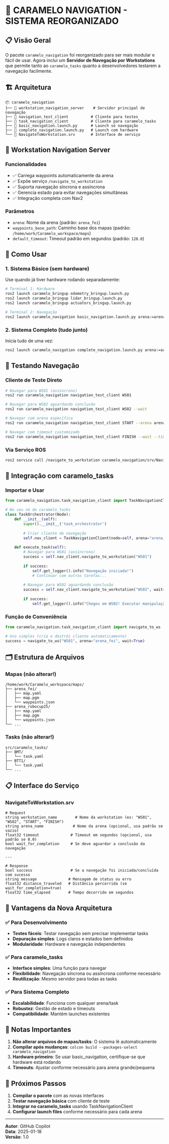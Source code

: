 # 🚀 CARAMELO NAVIGATION - SISTEMA REORGANIZADO

## 📋 Visão Geral

O pacote `caramelo_navigation` foi reorganizado para ser mais modular e fácil de usar. Agora inclui um **Servidor de Navegação por Workstations** que permite tanto ao `caramelo_tasks` quanto a desenvolvedores testarem a navegação facilmente.

## 🏗️ Arquitetura

```
📦 caramelo_navigation
├── 🎯 workstation_navigation_server    # Servidor principal de navegação
├── 🧪 navigation_test_client          # Cliente para testes
├── 📡 task_navigation_client          # Cliente para caramelo_tasks
├── 🚀 basic_navigation.launch.py      # Launch só navegação
├── 🚀 complete_navigation.launch.py   # Launch com hardware
└── 📄 NavigateToWorkstation.srv       # Interface de serviço
```

## 🎯 Workstation Navigation Server

### Funcionalidades
- ✅ Carrega waypoints automaticamente da arena
- ✅ Expõe serviço `/navigate_to_workstation`
- ✅ Suporta navegação síncrona e assíncrona
- ✅ Gerencia estado para evitar navegações simultâneas
- ✅ Integração completa com Nav2

### Parâmetros
- `arena`: Nome da arena (padrão: `arena_fei`)
- `waypoints_base_path`: Caminho base dos mapas (padrão: `/home/work/Caramelo_workspace/maps`)
- `default_timeout`: Timeout padrão em segundos (padrão: `120.0`)

## 🚀 Como Usar

### 1. Sistema Básico (sem hardware)
Use quando já tiver hardware rodando separadamente:
```bash
# Terminal 1: Hardware
ros2 launch caramelo_bringup odometry_bringup.launch.py
ros2 launch caramelo_bringup lidar_bringup.launch.py  
ros2 launch caramelo_bringup actuators_bringup.launch.py

# Terminal 2: Navegação
ros2 launch caramelo_navigation basic_navigation.launch.py arena:=arena_fei
```

### 2. Sistema Completo (tudo junto)
Inicia tudo de uma vez:
```bash
ros2 launch caramelo_navigation complete_navigation.launch.py arena:=arena_fei
```

## 🧪 Testando Navegação

### Cliente de Teste Direto
```bash
# Navegar para WS01 (assíncrono)
ros2 run caramelo_navigation navigation_test_client WS01

# Navegar para WS02 aguardando conclusão
ros2 run caramelo_navigation navigation_test_client WS02 --wait

# Navegar com arena específica
ros2 run caramelo_navigation navigation_test_client START --arena arena_robocup25

# Navegar com timeout customizado
ros2 run caramelo_navigation navigation_test_client FINISH --wait --timeout 180
```

### Via Serviço ROS
```bash
ros2 service call /navigate_to_workstation caramelo_navigation/srv/NavigateToWorkstation "{workstation_name: 'WS01', arena_name: '', wait_for_completion: true, timeout: 120.0}"
```

## 📡 Integração com caramelo_tasks

### Importar e Usar
```python
from caramelo_navigation.task_navigation_client import TaskNavigationClient

# No seu nó do caramelo_tasks
class TaskOrchestrator(Node):
    def __init__(self):
        super().__init__('task_orchestrator')
        
        # Criar cliente de navegação
        self.nav_client = TaskNavigationClient(node=self, arena="arena_fei")
    
    def execute_task(self):
        # Navegar para WS01 (assíncrono)
        success = self.nav_client.navigate_to_workstation("WS01")
        
        if success:
            self.get_logger().info("Navegação iniciada!")
            # Continuar com outras tarefas...
        
        # Navegar para WS02 aguardando conclusão
        success = self.nav_client.navigate_to_workstation("WS02", wait=True)
        
        if success:
            self.get_logger().info("Chegou em WS02! Executar manipulação...")
```

### Função de Conveniência
```python
from caramelo_navigation.task_navigation_client import navigate_to_ws

# Uso simples (cria e destrói cliente automaticamente)
success = navigate_to_ws("WS01", arena="arena_fei", wait=True)
```

## 🗂️ Estrutura de Arquivos

### Mapas (não alterar!)
```
/home/work/Caramelo_workspace/maps/
├── arena_fei/
│   ├── map.yaml
│   ├── map.pgm
│   └── waypoints.json
├── arena_robocup25/
│   ├── map.yaml
│   ├── map.pgm
│   └── waypoints.json
└── ...
```

### Tasks (não alterar!)
```
src/caramelo_tasks/
├── BMT/
│   └── task.yaml
├── BTT1/
│   └── task.yaml
└── ...
```

## 📋 Interface do Serviço

### NavigateToWorkstation.srv
```
# Request
string workstation_name        # Nome da workstation (ex: "WS01", "WS02", "START", "FINISH")
string arena_name             # Nome da arena (opcional, usa padrão se vazio)
float32 timeout              # Timeout em segundos (opcional, usa padrão se 0.0)
bool wait_for_completion     # Se deve aguardar a conclusão da navegação

---

# Response
bool success                 # Se a navegação foi iniciada/concluída com sucesso
string message              # Mensagem de status ou erro
float32 distance_traveled   # Distância percorrida (se wait_for_completion=true)
float32 time_elapsed        # Tempo decorrido em segundos
```

## 🔧 Vantagens da Nova Arquitetura

### ✅ Para Desenvolvimento
- **Testes fáceis**: Testar navegação sem precisar implementar tasks
- **Depuração simples**: Logs claros e estados bem definidos
- **Modularidade**: Hardware e navegação independentes

### ✅ Para caramelo_tasks  
- **Interface simples**: Uma função para navegar
- **Flexibilidade**: Navegação síncrona ou assíncrona conforme necessário
- **Reutilização**: Mesmo servidor para todas as tasks

### ✅ Para Sistema Completo
- **Escalabilidade**: Funciona com qualquer arena/task
- **Robustez**: Gestão de estado e timeouts
- **Compatibilidade**: Mantém launches existentes

## 🚨 Notas Importantes

1. **Não alterar arquivos de mapas/tasks**: O sistema lê automaticamente
2. **Compilar após mudanças**: `colcon build --packages-select caramelo_navigation`
3. **Hardware primeiro**: Se usar basic_navigation, certifique-se que hardware está rodando
4. **Timeouts**: Ajustar conforme necessário para arena grande/pequena

## 📝 Próximos Passos

1. **Compilar o pacote** com as novas interfaces
2. **Testar navegação básica** com cliente de teste
3. **Integrar no caramelo_tasks** usando TaskNavigationClient
4. **Configurar launch files** conforme necessário para cada arena

---

**Autor**: GitHub Copilot  
**Data**: 2025-01-18  
**Versão**: 1.0
